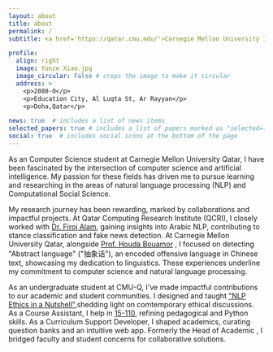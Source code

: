 ```yaml
---
layout: about
title: about
permalink: /
subtitle: <a href='https://qatar.cmu.edu/'>Carnegie Mellon University In Qatar</a>.

profile:
  align: right
  image: Yunze Xiao.jpg
  image_circular: False # crops the image to make it circular
  address: >
    <p>2080-O</p>
    <p>Education City, Al Luqta St, Ar Rayyan</p>
    <p>Doha,Qatar</p>

news: true  # includes a list of news items
selected_papers: true # includes a list of papers marked as "selected={true}"
social: true  # includes social icons at the bottom of the page
---
```


As an Computer Science student at Carnegie Mellon University Qatar, I have been fascinated by the intersection of computer science and artificial intelligence. My passion for these fields has driven me to pursue learning and researching in the areas of natural language processing (NLP) and Computational Social Science.

My research journey has been rewarding, marked by collaborations and impactful projects. At Qatar Computing Research Institute (QCRI), I closely worked with [Dr. Firoj Alam](https://firojalam.one/), gaining insights into Arabic NLP, contributing to stance classification and fake news detection. At Carnegie Mellon University Qatar, alongside [Prof. Houda Bouamor](https://www.andrew.cmu.edu/user/hbouamor/) , I focused on detecting "Abstract language" ("抽象话"), an encoded offensive language in Chinese text, showcasing my dedication to linguistics. These experiences underline my commitment to computer science and natural language processing.

As an undergraduate student at CMU-Q, I've made impactful contributions to our academic and student communities. I designed and taught ["NLP Ethics in a Nutshell"](https://algoroxyolo.github.io/assets/pdf/NLP_Ethics.pdf),shedding light on comtemporary ethical discussions. As a Course Assistant, I help in [15-110](https://web2.qatar.cmu.edu/cs/15110/#staff), refining pedagogical and Python skills. As a Curriculum Support Developer, I shaped academics, curating question banks and an intuitive web app. Formerly the Head of Academic , I bridged faculty and student concerns for collaborative solutions.






